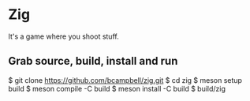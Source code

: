 # Zig

It's a game where you shoot stuff.

## Grab source, build, install and run

$ git clone https://github.com/bcampbell/zig.git
$ cd zig
$ meson setup build
$ meson compile -C build
$ meson install -C build
$ build/zig

